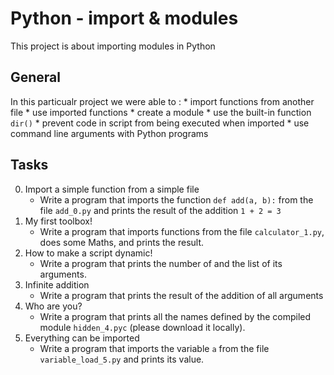 # Python - import & modules
This project is about importing modules in Python
## General
In this particualr project we were able to :
	* import functions from another file
	* use imported functions
	* create a module
	* use the built-in function `dir()`
	* prevent code in script from being executed when imported
	* use command line arguments with Python programs
## Tasks
0. Import a simple function from a simple file
	* Write a program that imports the function `def add(a, b):` from the file `add_0.py` and prints the result of the addition `1 + 2 = 3`
1. My first toolbox!
	* Write a program that imports functions from the file `calculator_1.py`, does some Maths, and prints the result.
2. How to make a script dynamic!
	* Write a program that prints the number of and the list of its arguments.
3. Infinite addition
	* Write a program that prints the result of the addition of all arguments
4. Who are you?
	* Write a program that prints all the names defined by the compiled module `hidden_4.pyc` (please download it locally).
5. Everything can be imported
	* Write a program that imports the variable `a` from the file `variable_load_5.py` and prints its value.
